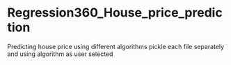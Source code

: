# Regression360_House_price_prediction
Predicting house price using different algorithms pickle each file separately and using algorithm as user selected
